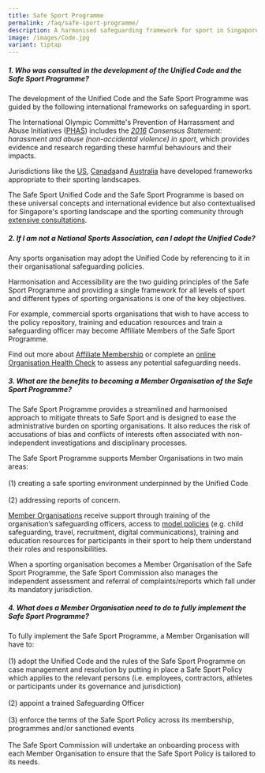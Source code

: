 ```yaml
---
title: Safe Sport Programme
permalink: /faq/safe-sport-programme/
description: A harmonised safeguarding framework for sport in Singapore
image: /images/Code.jpg
variant: tiptap
---
```

<h5><strong>1. Who was consulted in the development of the Unified Code and the Safe Sport Programme?</strong></h5>
<p>The development of the Unified Code and the Safe Sport Programme was guided
by the following international frameworks on safeguarding in sport.</p>
<p>The International Olympic Committe's Prevention of Harrassment and Abuse
Initiatives (<a href="https://olympics.com/ioc/safe-sport" rel="noopener noreferrer nofollow" target="_blank">PHAS</a>)
includes the <em><a href="https://stillmed.olympic.org/media/Document%20Library/OlympicOrg/IOC/What-We-Do/Protecting-Clean-Athletes/Safeguarding/IOC-Consensus-Statement_Harassment-and-abuse-in-sport-2016.pdf" rel="noopener noreferrer nofollow" target="_blank">2016</a> Consensus Statement: harassment and abuse (non-accidental violence) in sport</em>,
which provides evidence and research regarding these harmful behaviours
and their impacts.</p>
<p>Jurisdictions like the <a href="https://uscenterforsafesport.org/response-and-resolution/safesport-code/" rel="noopener noreferrer nofollow" target="_blank">US</a>,
<a href="https://sirc.ca/safesport/policies-practices/" rel="noopener noreferrer nofollow" target="_blank">Canada</a>and <a href="https://www.sportintegrity.gov.au/what-we-do/national-integrity-framework" rel="noopener noreferrer nofollow" target="_blank">Australia</a> have
developed frameworks appropriate to their sporting landscapes.</p>
<p>The Safe Sport Unified Code and the Safe Sport Programme is based on these
universal concepts and international evidence but also contextualised for
Singapore's sporting landscape and the sporting community through <a href="/safe-sport-programme/community-consultations" rel="noopener noreferrer nofollow" target="_blank">extensive consultations</a>.</p>
<p></p>
<h5><strong>2. If I am not a National Sports Association, can I adopt the Unified Code?</strong></h5>
<p>Any sports organisation may adopt the Unified Code by referencing to it
in their organisational safeguarding policies.</p>
<p>Harmonisation and Accessibility are the two guiding principles of the
Safe Sport Programme and providing a single framework for all levels of
sport and different types of sporting organisations is one of the key objectives.
<br>
</p>
<p>For example, commercial sports organisations that wish to have access
to the policy repository, training and education resources and train a
safeguarding officer may become Affiliate Members of the Safe Sport Programme.
<br>
</p>
<p>Find out more about <a href="https://www.safesport.sg/safe-sport-programme/affiliatemember/" rel="noopener noreferrer nofollow" target="_blank">Affiliate Membership</a> or
complete an <a href="https://go.gov.sg/ss-orghealthcheck" rel="noopener noreferrer nofollow" target="_blank">online Organisation Health Check</a> to
assess any potential safeguarding needs.</p>
<p></p>
<h5><strong>3. What are the benefits to becoming a Member Organisation of the Safe Sport Programme?</strong></h5>
<p>The Safe Sport Programme provides a streamlined and harmonised approach
to mitigate threats to Safe Sport and is designed to ease the administrative
burden on sporting organisations. It also reduces the risk of accusations
of bias and conflicts of interests often associated with non-independent
investigations and disciplinary processes.</p>
<p>The Safe Sport Programme supports Member Organisations in two main areas:
<br>
<br>(1) creating a safe sporting environment underpinned by the Unified Code
<br>
<br>(2) addressing reports of concern.
<br>
</p>
<p><a href="https://www.safesport.sg/safe-sport-programme/memberorganisations/" rel="noopener noreferrer nofollow" target="_blank">Member Organisations</a> receive
support through training of the organisation’s safeguarding officers, access
to <a href="https://www.safesport.sg/policy-and-research/resources/" rel="noopener noreferrer nofollow" target="_blank">model policies</a> (e.g.
child safeguarding, travel, recruitment, digital communications), training
and education resources for participants in their sport to help them understand
their roles and responsibilities.</p>
<p>When a sporting organisation becomes a Member Organisation of the Safe
Sport Programme, the Safe Sport Commission also manages the independent
assessment and referral of complaints/reports which fall under its mandatory
jurisdiction.</p>
<p></p>
<h5><strong>4. What does a Member Organisation need to do to fully implement the Safe Sport Programme?</strong></h5>
<p>To fully implement the Safe Sport Programme, a Member Organisation will
have to:
<br>
<br>(1) adopt the Unified Code and the rules of the Safe Sport Programme on
case management and resolution by putting in place a Safe Sport Policy
which applies to the relevant persons (i.e. employees, contractors, athletes
or participants under its governance and jurisdiction)
<br>
<br>(2) appoint a trained Safeguarding Officer
<br>
<br>(3) enforce the terms of the Safe Sport Policy across its membership,
programmes and/or sanctioned events
<br>
<br>The Safe Sport Commission will undertake an onboarding process with each
Member Organisation to ensure that the Safe Sport Policy is tailored to
its needs.</p>
<p></p>